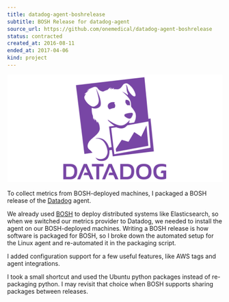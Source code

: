 ```yaml
---
title: datadog-agent-boshrelease
subtitle: BOSH Release for datadog-agent
source_url: https://github.com/onemedical/datadog-agent-boshrelease
status: contracted
created_at: 2016-08-11
ended_at: 2017-04-06
kind: project
---
```

![Datadog logo](./datadog.png)

To collect metrics from BOSH-deployed machines, I packaged a BOSH release of the [Datadog](https://www.datadoghq.com) agent.

We already used [BOSH](http://bosh.io) to deploy distributed systems like Elasticsearch, so when we switched our metrics provider to Datadog, we needed to install the agent on our BOSH-deployed machines.
Writing a BOSH release is how software is packaged for BOSH, so I broke down the automated setup for the Linux agent and re-automated it in the packaging script.

I added configuration support for a few useful features, like AWS tags and agent integrations.

I took a small shortcut and used the Ubuntu python packages instead of re-packaging python.
I may revisit that choice when BOSH supports sharing packages between releases.
